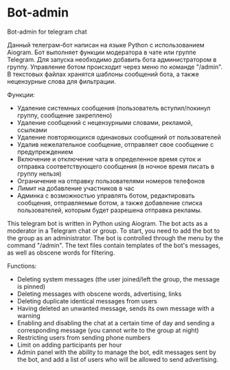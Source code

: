 # Bot-admin
Bot-admin for telegram chat

Данный телеграм-бот написан на языке Python с использованием Aiogram. Бот выполняет функции модератора в чате или группе Telegram. Для запуска необходимо добавить бота администратором в группу. Управление ботом происходит через меню по команде "/admin". В текстовых файлах хранятся шаблоны сообщений бота, а также нецензурные слова для фильтрации.

Функции:
  - Удаление системных сообщения (пользователь вступил/покинул группу, сообщение закреплено)
  - Удаление сообщений с нецензурными словами, рекламой, ссылками
  - Удаление повторяющихся одинаковых сообщений от пользователей
  - Удалив нежелательное сообщение, отправляет свое сообщение с предупреждением
  - Включение и отключение чата в определенное время суток и отправка соответствующего сообщения (в ночное время писать в группу нельзя)
  - Ограничение на отправку пользователями номеров телефонов
  - Лимит на добавление участников в час
  - Админка с возможностью управлять ботом, редактировать сообщения, отправляемые ботом, а также добавление списка пользователей, которым будет разрешена отправка рекламы.




This telegram bot is written in Python using Aiogram. The bot acts as a moderator in a Telegram chat or group. To start, you need to add the bot to the group as an administrator. The bot is controlled through the menu by the command "/admin". The text files contain templates of the bot's messages, as well as obscene words for filtering.

Functions:
  - Deleting system messages (the user joined/left the group, the message is pinned)
  - Deleting messages with obscene words, advertising, links
  - Deleting duplicate identical messages from users
  - Having deleted an unwanted message, sends its own message with a warning
  - Enabling and disabling the chat at a certain time of day and sending a corresponding message (you cannot write to the group at night)
  - Restricting users from sending phone numbers
  - Limit on adding participants per hour
  - Admin panel with the ability to manage the bot, edit messages sent by the bot, and add a list of users who will be allowed to send advertising.
